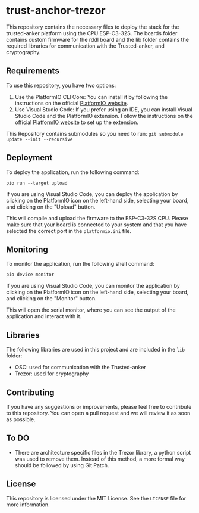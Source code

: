 # trust-anchor-trezor

This repository contains the necessary files to deploy the stack for the trusted-anker platform using the CPU ESP-C3-32S. The boards folder contains custom firmware for the rddl board and the lib folder contains the required libraries for communication with the Trusted-anker, and cryptography.

## Requirements

To use this repository, you have two options:

1. Use the PlatformIO CLI Core: You can install it by following the instructions on the official [PlatformIO website](https://docs.platformio.org/en/latest/core/installation.html).
2. Use Visual Studio Code: If you prefer using an IDE, you can install Visual Studio Code and the PlatformIO extension. Follow the instructions on the official [PlatformIO website](https://docs.platformio.org/en/latest/integration/ide/vscode.html) to set up the extension.

This Repository contains submodules so you need to run:
```git submodule update --init --recursive```

## Deployment

To deploy the application, run the following command:

```pio run --target upload```

If you are using Visual Studio Code, you can deploy the application by clicking on the PlatformIO icon on the left-hand side, selecting your board, and clicking on the "Upload" button.

This will compile and upload the firmware to the ESP-C3-32S CPU. Please make sure that your board is connected to your system and that you have selected the correct port in the `platformio.ini` file.

## Monitoring

To monitor the application, run the following shell command:

```pio device monitor```

If you are using Visual Studio Code, you can monitor the application by clicking on the PlatformIO icon on the left-hand side, selecting your board, and clicking on the "Monitor" button.

This will open the serial monitor, where you can see the output of the application and interact with it.

## Libraries

The following libraries are used in this project and are included in the `lib` folder:

- OSC: used for communication with the Trusted-anker
- Trezor: used for cryptography

## Contributing

If you have any suggestions or improvements, please feel free to contribute to this repository. You can open a pull request and we will review it as soon as possible.

## To DO

- There are architecture specific files in the Trezor library, a python script was used to remove them. Instead of this method, a more formal way should be followed by using Git Patch.

## License

This repository is licensed under the MIT License. See the `LICENSE` file for more information.
